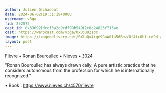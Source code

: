 ```yaml
---
author: Julien Gachadoat
date: 2024-06-02T19:31:19+0000
username: v3ga
fid: 252572
cast_id: 0x330921dccf3a2c9cdf99b54912c8c24823f7154e
cast: https://warpcast.com/v3ga/0x330921dc
image: https://imagedelivery.net/BXluQx4ige9GuW0Ia56BHw/8f4fc0bf-cd9d-4470-175a-083a6d152200/original
layout: post
---
```

Fièvre • Ronan Bouroullec • Nieves •  2024  
  
"Ronan Bouroullec has always drawn daily. A pure artistic practice that he considers autonomous from the profession for which he is internationally recognized."  
  
• Book : https://www.nieves.ch/4570/fievre  

<img src='https://imagedelivery.net/BXluQx4ige9GuW0Ia56BHw/8f4fc0bf-cd9d-4470-175a-083a6d152200/original' alt='' referrerpolicy='no-referrer'/>
<img src='https://imagedelivery.net/BXluQx4ige9GuW0Ia56BHw/14042efc-72d9-478f-72a5-2ea34b199400/original' alt='' referrerpolicy='no-referrer'/>